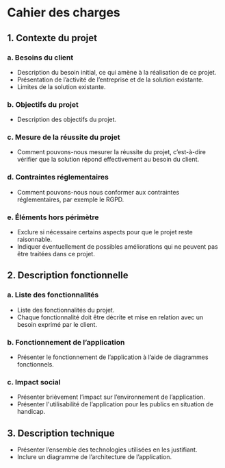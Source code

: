 
# Cahier des charges

## 1. Contexte du projet

### a. Besoins du client

- Description du besoin initial, ce qui amène à la réalisation de ce projet.
- Présentation de l’activité de l’entreprise et de la solution existante.
- Limites de la solution existante.

### b. Objectifs du projet

- Description des objectifs du projet.

### c. Mesure de la réussite du projet

- Comment pouvons-nous mesurer la réussite du projet, c’est-à-dire vérifier que la solution répond effectivement au besoin du client.

### d. Contraintes réglementaires

- Comment pouvons-nous nous conformer aux contraintes réglementaires, par exemple le RGPD.

### e. Éléments hors périmètre

- Exclure si nécessaire certains aspects pour que le projet reste raisonnable.
- Indiquer éventuellement de possibles améliorations qui ne peuvent pas être traitées dans ce projet.

## 2. Description fonctionnelle

### a. Liste des fonctionnalités

- Liste des fonctionnalités du projet.
- Chaque fonctionnalité doit être décrite et mise en relation avec un besoin exprimé par le client.

### b. Fonctionnement de l’application

- Présenter le fonctionnement de l’application à l’aide de diagrammes fonctionnels.

### c. Impact social

- Présenter brièvement l’impact sur l’environnement de l’application.
- Présenter l'utilisabilité de l’application pour les publics en situation de handicap.

## 3. Description technique

- Présenter l’ensemble des technologies utilisées en les justifiant.
- Inclure un diagramme de l’architecture de l’application.
